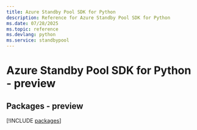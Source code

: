 ```yaml
---
title: Azure Standby Pool SDK for Python
description: Reference for Azure Standby Pool SDK for Python
ms.date: 07/28/2025
ms.topic: reference
ms.devlang: python
ms.service: standbypool
---
```

# Azure Standby Pool SDK for Python - preview
## Packages - preview
[!INCLUDE [packages](standby-pool-index.md)]